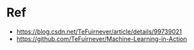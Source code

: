 # Ref

- https://blog.csdn.net/TeFuirnever/article/details/99739021
- https://github.com/TeFuirnever/Machine-Learning-in-Action